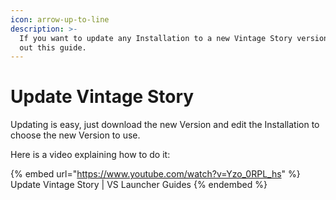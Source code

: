 ```yaml
---
icon: arrow-up-to-line
description: >-
  If you want to update any Installation to a new Vintage Story version check
  out this guide.
---
```


# Update Vintage Story

Updating is easy, just download the new Version and edit the Installation to choose the new Version to use.

Here is a video explaining how to do it:

{% embed url="https://www.youtube.com/watch?v=Yzo_0RPL_hs" %}
Update Vintage Story | VS Launcher Guides
{% endembed %}
